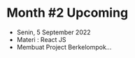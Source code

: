 # Month #2 Upcoming

- Senin, 5 September 2022
- Materi : React JS
- Membuat Project Berkelompok...
